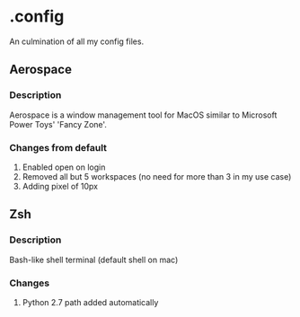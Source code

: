 # .config
An culmination of all my config files.

## Aerospace
### Description
Aerospace is a window management tool for MacOS similar to Microsoft Power Toys' 'Fancy Zone'.
### Changes from default
1. Enabled open on login
2. Removed all but 5 workspaces (no need for more than 3 in my use case)
3. Adding pixel of 10px

## Zsh
### Description
Bash-like shell terminal (default shell on mac)
### Changes
1. Python 2.7 path added automatically
